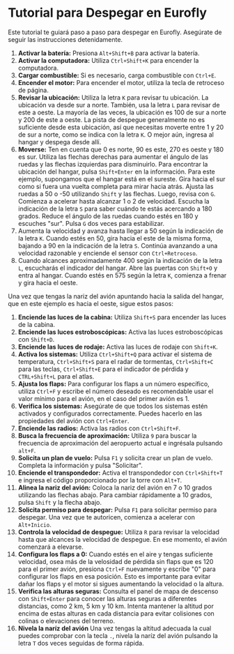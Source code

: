 # Tutorial para Despegar en Eurofly

Este tutorial te guiará paso a paso para despegar en Eurofly. Asegúrate de seguir las instrucciones detenidamente.

1. **Activar la batería:** Presiona `Alt+Shift+B` para activar la batería.
2. **Activar la computadora:** Utiliza `Ctrl+Shift+K` para encender la computadora.
3. **Cargar combustible:** Si es necesario, carga combustible con `Ctrl+E`.
4. **Encender el motor:** Para encender el motor, utiliza la tecla de retroceso de página.
5. **Revisar la ubicación:** Utiliza la letra `K` para revisar tu ubicación. La ubicación va desde sur a norte. También, usa la letra `L` para revisar de este a oeste. La mayoría de las veces, la ubicación es 100 de sur a norte y 200 de este a oeste. La pista de despegue generalmente no es suficiente desde esta ubicación, así que necesitas moverte entre 1 y 20 de sur a norte, como se indica con la letra `K`. O mejor aún, ingresa al hangar y despega desde allí.
6. **Moverse:** Ten en cuenta que 0 es norte, 90 es este, 270 es oeste y 180 es sur. Utiliza las flechas derechas para aumentar el ángulo de las ruedas y las flechas izquierdas para disminuirlo. Para encontrar la ubicación del hangar, pulsa `Shift+Enter` en la información. Para este ejemplo, supongamos que el hangar está en el sureste. Gira hacia el sur como si fuera una vuelta completa para mirar hacia atrás. Ajusta las ruedas a 50 o -50 utilizando `Shift` y las flechas. Luego, revisa con `G`. Comienza a acelerar hasta alcanzar 1 o 2 de velocidad. Escucha la indicación de la letra `S` para saber cuándo te estás acercando a 180 grados. Reduce el ángulo de las ruedas cuando estés en 180 y escuches "sur". Pulsa `G` dos veces para estabilizar.
7. Aumenta la velocidad y avanza hasta llegar a 50 según la indicación de la letra `K`. Cuando estés en 50, gira hacia el este de la misma forma, bajando a 90 en la indicación de la letra `S`. Continúa avanzando a una velocidad razonable y enciende el sensor con `Ctrl+Retroceso`.
8. Cuando alcances aproximadamente 400 según la indicación de la letra `L`, escucharás el indicador del hangar. Abre las puertas con `Shift+O` y entra al hangar. Cuando estés en 575 según la letra `K`, comienza a frenar y gira hacia el oeste.

Una vez que tengas la nariz del avión apuntando hacia la salida del hangar, que en este ejemplo es hacia el oeste, sigue estos pasos:

1. **Enciende las luces de la cabina:** Utiliza `Shift+S` para encender las luces de la cabina.
2. **Enciende las luces estroboscópicas:** Activa las luces estroboscópicas con `Shift+D`.
3. **Enciende las luces de rodaje:** Activa las luces de rodaje con `Shift+K`.
4. **Activa los sistemas:** Utiliza `Ctrl+Shift+Q` para activar el sistema de temperatura, `Ctrl+Shift+S` para el radar de tormentas, `Ctrl+Shift+C` para las teclas, `Ctrl+Shift+E` para el indicador de pérdida y `CTRL+Shift+L` para el atlas.
5. **Ajusta los flaps:** Para configurar los flaps a un número específico, utiliza `Ctrl+F` y escribe el número deseado es recomendable usar el valor mínimo para el avión, en el caso del primer avión es 1.
6. **Verifica los sistemas:** Asegúrate de que todos los sistemas estén activados y configurados correctamente. Puedes hacerlo en las propiedades del avión con `Ctrl+Enter`.
7. **Enciende las radios:** Activa las radios con `Ctrl+Shift+F`.
8. **Busca la frecuencia de aproximación:** Utiliza `9` para buscar la frecuencia de aproximación del aeropuerto actual e ingrésala pulsando `alt+F`.
9. **Solicita un plan de vuelo:** Pulsa `F1` y solicita crear un plan de vuelo. Completa la información y pulsa "Solicitar".
10. **Enciende el transpondedor:** Activa el transpondedor con `Ctrl+Shift+T` e ingresa el código proporcionado por la torre con `Alt+T`.
11. **Alinea la nariz del avión:** Coloca la nariz del avión en 7 o 10 grados utilizando las flechas abajo. Para cambiar rápidamente a 10 grados, pulsa `Shift` y la flecha abajo.
12. **Solicita permiso para despegar:** Pulsa `F1` para solicitar permiso para despegar. Una vez que te autoricen, comienza a acelerar con `Alt+Inicio`.
13. **Controla la velocidad de despegue:** Utiliza `R` para revisar la velocidad hasta que alcances la velocidad de despegue. En ese momento, el avión comenzará a elevarse.
14. **Configura los flaps a 0:** Cuando estés en el aire y tengas suficiente velocidad, osea más de la velosidad de pérdida sin flaps que es 120 para el primer avión, presiona `Ctrl+F` nuevamente y escribe "0" para configurar los flaps en esa posición. Esto es importante para evitar dañar los flaps y el motor si sigues aumentando la velocidad o la altura.
15. **Verifica las alturas seguras:** Consulta el panel de mapa de descenso con `Shift+Enter` para conocer las alturas seguras a diferentes distancias, como 2 km, 5 km y 10 km. Intenta mantener la altitud por encima de estas alturas en cada distancia para evitar colisiones con colinas o elevaciones del terreno.
16. **Nivela la naríz del avión** Una vez tengas la altitud adecuada la cual puedes comprobar con la tecla `.`, nivela la naríz del avión pulsando la letra `T` dos veces seguidas de forma rápida.